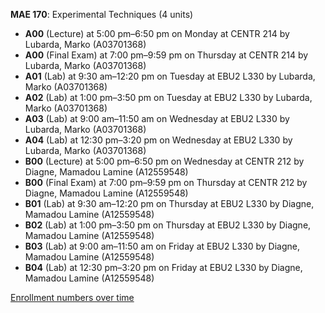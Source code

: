 **MAE 170**: Experimental Techniques (4 units)

- **A00** (Lecture) at 5:00 pm–6:50 pm on Monday at CENTR 214 by Lubarda, Marko (A03701368)
- **A00** (Final Exam) at 7:00 pm–9:59 pm on Thursday at CENTR 214 by Lubarda, Marko (A03701368)
- **A01** (Lab) at 9:30 am–12:20 pm on Tuesday at EBU2 L330 by Lubarda, Marko (A03701368)
- **A02** (Lab) at 1:00 pm–3:50 pm on Tuesday at EBU2 L330 by Lubarda, Marko (A03701368)
- **A03** (Lab) at 9:00 am–11:50 am on Wednesday at EBU2 L330 by Lubarda, Marko (A03701368)
- **A04** (Lab) at 12:30 pm–3:20 pm on Wednesday at EBU2 L330 by Lubarda, Marko (A03701368)
- **B00** (Lecture) at 5:00 pm–6:50 pm on Wednesday at CENTR 212 by Diagne, Mamadou Lamine (A12559548)
- **B00** (Final Exam) at 7:00 pm–9:59 pm on Thursday at CENTR 212 by Diagne, Mamadou Lamine (A12559548)
- **B01** (Lab) at 9:30 am–12:20 pm on Thursday at EBU2 L330 by Diagne, Mamadou Lamine (A12559548)
- **B02** (Lab) at 1:00 pm–3:50 pm on Thursday at EBU2 L330 by Diagne, Mamadou Lamine (A12559548)
- **B03** (Lab) at 9:00 am–11:50 am on Friday at EBU2 L330 by Diagne, Mamadou Lamine (A12559548)
- **B04** (Lab) at 12:30 pm–3:20 pm on Friday at EBU2 L330 by Diagne, Mamadou Lamine (A12559548)

[Enrollment numbers over time](./MAE170.tsv)
